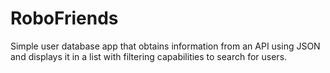 # RoboFriends
Simple user database app that obtains information from an API using JSON and displays it in a list with filtering capabilities to search for users. 
